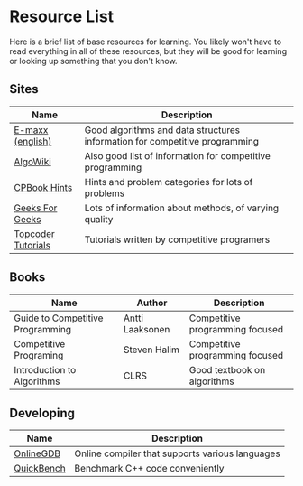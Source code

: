 # Resource List

Here is a brief list of base resources for learning. You likely won't have to read everything in all of these resources, but they will be good for learning or looking up something that you don't know.

## Sites

Name | Description
---- | -----------
[E-maxx (english)](https://cp-algorithms.com/) | Good algorithms and data structures information for competitive programming
[AlgoWiki](https://wiki.algo.is/) | Also good list of information for competitive programming
[CPBook Hints](https://cpbook.net/methodstosolve) | Hints and problem categories for lots of problems
[Geeks For Geeks](https://www.geeksforgeeks.org/fundamentals-of-algorithms/) | Lots of information about methods, of varying quality
[Topcoder Tutorials](https://www.topcoder.com/community/competitive-programming/tutorials/) | Tutorials written by competitive programers

## Books

Name | Author | Description
---- | ------ | -----------
Guide to Competitive Programming | Antti Laaksonen | Competitive programming focused
Competitive Programing | Steven Halim | Competitive programming focused
Introduction to Algorithms | CLRS | Good textbook on algorithms

## Developing

Name | Description
---- | -----------
[OnlineGDB](https://www.onlinegdb.com/) | Online compiler that supports various languages
[QuickBench](http://quick-bench.com/) | Benchmark C++ code conveniently
